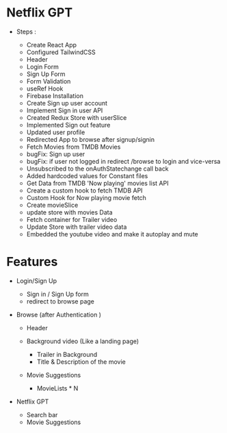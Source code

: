 # Netflix GPT

- Steps :

    - Create React App
    - Configured TailwindCSS
    - Header
    - Login Form
    - Sign Up Form 
    - Form Validation 
    - useRef Hook
    - Firebase Installation
    - Create Sign up user account
    - Implement Sign in user API
    - Created Redux Store with userSlice
    - Implemented Sign out feature
    - Updated user profile
    - Redirected App to browse after signup/signin
    - Fetch Movies from TMDB Movies
    - bugFix: Sign up user 
    - bugFix: if user not logged in redirect /browse to login and vice-versa
    - Unsubscribed to the onAuthStatechange call back
    - Added hardcoded values for Constant files
    - Get Data from TMDB 'Now playing' movies list API 
    - Create a custom hook to fetch TMDB API
    - Custom Hook for Now playing movie fetch
    - Create movieSlice
    - update store with movies Data
    - Fetch container for Trailer video
    - Update Store with trailer video data
    - Embedded the youtube video and make it autoplay and mute
    
# Features
- Login/Sign Up
    - Sign in / Sign Up form
    - redirect to browse page 

- Browse (after Authentication )
    - Header 
    - Background video (Like a landing page)
        - Trailer in Background
        - Title & Description of the movie

    - Movie Suggestions
        - MovieLists * N 

- Netflix GPT 
    - Search bar
    - Movie Suggestions
